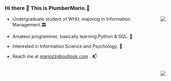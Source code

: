 ### Hi there 👋 This is PlumberMario.🔧

<img align="right" src="https://github-readme-stats.vercel.app/api/top-langs/?username=MarioZZJ&hide=css&langs_count=8&theme=radical" />

* Undergraduate student of WHU, majoring in Information Management.:classical_building:

* Amateur programmer, basically learning Python & SQL. :hammer:

* Interested in Information Science and Psychology. :star2:

* Reach me at mariozzj@outlook.com . :mailbox_with_mail:

<br />
<img align="right" src="https://github-readme-stats.vercel.app/api?username=MarioZZJ&count_private=true&show_icons=true&theme=radical&include_all_commits=true" />
